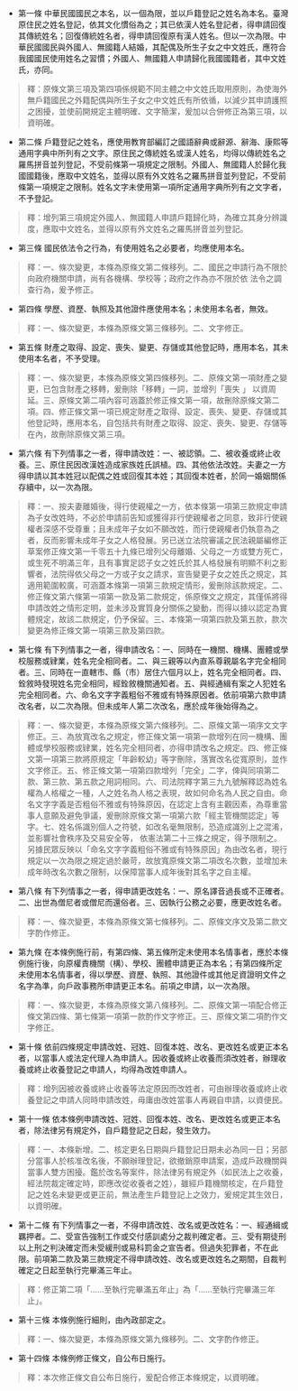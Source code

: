 * 第一條 中華民國國民之本名，以一個為限，並以戶籍登記之姓名為本名。臺灣原住民之姓名登記，依其文化慣俗為之；其已依漢人姓名登記者，得申請回復其傳統姓名；回復傳統姓名者，得申請回復原有漢人姓名。但以一次為限。中華民國國民與外國人、無國籍人結婚，其配偶及所生子女之中文姓氏，應符合我國國民使用姓名之習慣；外國人、無國籍人申請歸化我國國籍者，其中文姓氏，亦同。

> 釋：原條文第三項及第四項係規範不同主體之中文姓氏取用原則，為使海外無戶籍國民之外籍配偶與所生子女之中文姓氏有所依循，以減少其申請護照之困擾，並使前開規定主體明確、文字簡潔，爰加以合併修正為第三項，以資明確。

* 第二條 戶籍登記之姓名，應使用教育部編訂之國語辭典或辭源、辭海、康熙等通用字典中所列有之文字。原住民之傳統姓名或漢人姓名，均得以傳統姓名之羅馬拼音並列登記，不受前條第一項規定之限制。外國人、無國籍人於歸化我國國籍後，應取中文姓名，並得以原有外文姓名之羅馬拼音並列登記，不受前條第一項規定之限制。姓名文字未使用第一項所定通用字典所列有之文字者，不予登記。

> 釋：增列第三項規定外國人、無國籍人申請戶籍歸化時，為確立其身分辨識度，應取中文姓名，並得以原有外文姓名之羅馬拼音並列登記。

* 第三條 國民依法令之行為，有使用姓名之必要者，均應使用本名。

> 釋：一、條次變更，本條為原條文第二條移列。二、國民之申請行為不限於向政府機關申請，尚有各機構、學校等；政府之作為亦不限於依 法令之調查行為，爰予修正。

* 第四條 學歷、資歷、執照及其他證件應使用本名；未使用本名者，無效。

> 釋：一、條次變更，本條為原條文第三條移列。二、文字修正。

* 第五條 財產之取得、設定、喪失、變更、存儲或其他登記時，應用本名，其未使用本名者，不予受理。

> 釋：一、條次變更，本條為原條文第四條移列。二、原條文第一項財產之變更，已包含財產之移轉，爰刪除「移轉」一詞，並增列「喪失 」 以資周延。三、原條文第二項內容可涵蓋於修正條文第一項，故刪除原條文第二項。四、修正條文第一項已規定財產之取得、設定、喪失、變更、存儲或其他登記時，應用本名，自包括共有財產之取得、設定、喪失、變更、存儲等在內，故刪除原條文第三項。

* 第六條 有下列情事之一者，得申請改姓：一、被認領。二、被收養或終止收養。三、原住民因改漢姓造成家族姓氏誤植。四、其他依法改姓。夫妻之一方得申請以其本姓冠以配偶之姓或回復其本姓；其回復本姓者，於同一婚姻關係存續中，以一次為限。

> 釋：一、按夫妻離婚後，得行使親權之一方，依本條第一項第三款規定申請為子女改姓時，不必於申請前告知或獲得非行使親權者之同意，致非行使親權者深感不受尊重；且未成年子女如不願改姓，而行使親權者仍執意為之者，反而影響未成年子女之人格發展。另已送立法院審議之民法親屬編修正草案修正條文第一千零五十九條已增列父母離婚、父母之一方或雙方死亡，或生死不明滿三年，且有事實足認子女之姓氏於其人格發展有明顯不利之影響者，法院得依父母之一方或子女之請求，宣告變更子女之姓氏之規定，其適用範圍較廣，可涵蓋本條第一項第三款規定情形，爰刪除該款規定。二、修正條文第六條第一項第一款及第二款規定，係原條文之規定，其僅係將得申請改姓之情形定明，並未涉及實質身分關係之變動，而得以據以認定為實體規定，故該二款規定，仍予保留。三、本條第一項第四款及第五款，款次變更為修正條文第一項第三款及第四款。

* 第七條 有下列情事之一者，得申請改名：一、同時在一機關、機構、團體或學校服務或肄業，姓名完全相同者。二、與三親等以內直系尊親屬名字完全相同者。三、同時在一直轄市、縣（市）居住六個月以上，姓名完全相同者。四、銓敘時發現姓名完全相同，經銓敘機關通知者。五、與經通緝有案之人犯姓名完全相同者。六、命名文字字義粗俗不雅或有特殊原因者。依前項第六款申請改名者，以二次為限。但未成年人第二次改名，應於成年後始得為之。

> 釋：一、條次變更，本條為原條文第六條移列。二、原條文第一項序文文字修正。三、為放寬改名之規定，修正條文第一項第一款增列在同一機構、團體或學校服務或肄業，姓名完全相同者，亦得申請改名之規定。四、修正條文第一項第三款將原規定「年齡較幼」等字刪除，落實改名從寬原則，並作文字修正。五、修正條文第一項第四款增列「完全」二字，俾與同項第二款、第三款、第五款之用詞相同。六、司法院釋字第三九九號解釋認為姓名權為人格權之一種，人之姓名為人格之表現，故如何命名為人民之自由。命名文字字義是否粗俗不雅或有特殊原因，在認定上含有主觀因素，為尊重當事人意願及避免爭議，爰刪除原條文第一項第六款「經主管機關認定」等字。七、姓名係識別個人之符號，如改名毫無限制，恐造成識別上之混淆，並影響社會秩序及交易安全等， 依憲法第二十三條之規定，得予限制之。另據民眾反映以「命名文字字義粗俗不雅或有特殊原因」為由改名者，現行規定以一次為限之規定過於嚴苛，故放寬原條文第二項改名次數，並增加未成年時改名次數之限制，以保障當事人成年後對其名字之自主權。

* 第八條 有下列情事之一者，得申請更改姓名：一、原名譯音過長或不正確者。二、出世為僧尼者或僧尼而還俗者。三、因執行公務之必要，應更改姓名者。

> 釋：一、條次變更，本條為原條文第七條移列。二、原條文序文及第二款文字酌作修正。

* 第九條 在本條例施行前，有第四條、第五條所定未使用本名情事者，應於本條例施行後，向原權責機關（構）、學校、團體申請更正為本名；有第四條所定未使用本名情事者，得以學歷、資歷、執照、其他證件或其他足資證明文件之名字為準，向戶政事務所申請更正本名。前項之申請，以一次為限。

> 釋：一、條次變更，本條為原條文第八條移列。二、原條文第一項配合修正條文第四條、第七條第一項第一款酌作文字修正。三、原條文第二項酌作文字修正。

* 第十條 依前四條規定申請改姓、冠姓、回復本姓、改名、更改姓名或更正本名者，以當事人或法定代理人為申請人。因收養或終止收養而須改姓者，辦理收養或終止收養登記之申請人，均得為改姓申請人。

> 釋：增列因被收養或終止收養等法定原因而改姓者，可由辦理收養或終止收養登記之申請人同時申請改姓，毋庸由改姓當事人再親自申請，以資便民。

* 第十一條 依本條例申請改姓、冠姓、回復本姓、改名、更改姓名或更正本名者，除法律另有規定外，自戶籍登記之日起，發生效力。

> 釋：一、本條新增。二、核定更名日期與戶籍登記日期未必為同一日；另部分當事人於核准改名後，不願辦理登記，欲撤銷原申請案，造成戶政機關與當事人雙方困擾。鑑於改名等案件，除法律另有規定外（如民法上之收養，經法院裁定確定時，即應改從收養者之姓），雖經戶籍機關核定，在戶籍登記之姓名未變更或更正前，無法產生戶籍登記上之效力，爰規定其生效日，以資明確。

* 第十二條 有下列情事之一者，不得申請改姓、改名或更改姓名：一、經通緝或羈押者。二、受宣告強制工作或交付感訓處分之裁判確定者。三、受有期徒刑以上刑之判決確定而未受緩刑或易科罰金之宣告者。但過失犯罪者，不在此限。前項第二款及第三款規定不得申請改姓、改名或更改姓名之期間，自裁判確定之日起至執行完畢滿三年止。

> 釋：修正第二項「……至執行完畢滿五年止」為「……至執行完畢滿三年止」。

* 第十三條 本條例施行細則，由內政部定之。

> 釋：一、條次變更，本條為原條文第九條移列。二、文字酌作修正。

* 第十四條 本條例修正條文，自公布日施行。

> 釋：本次修正條文自公布日施行，爰配合修正本條規定，以資明確。

